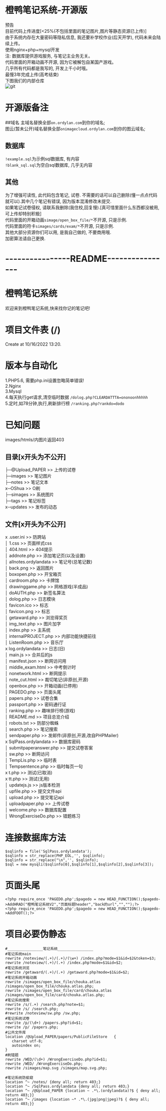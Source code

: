 # 橙鸭笔记系统-开源版
预告  
目前代码上传进度[<25%(不包括里面的笔记图片,图片等静态资源已上传)]  
由于系统内存在大量密码等隐私信息, 我还要补学校作业(后天开学), 代码未来会陆续上传。  
使用nginx+php+mysql开发  
注: 数据库提供游戏服务, 与笔记主业务无关。  
代码里面的开箱动画不开源, 因为它被解包自某国产游戏。  
几乎所有代码都是我写的, 开发上千小时哦。  
最慢3年完成上传(高考结束)  
下图我们的内部仓库   
![git](https://github.com/ordylan/OrdylanNote/assets/56828391/40fe8a0e-aa0f-4ab3-ba39-2643387e5105)

# 开源版备注
##域名
主域名替换全部``on.ordylan.com``到你的域名;  
图云(暂未公开)域名替换全部``onimagecloud.ordylan.com``到你的图云域名;  
## 数据库
``!example.sql``为示例sql数据库, 有内容  
``!blank_sql.sql``为空白sql数据库, 几乎无内容  
## 其他
为了增强可读性, 此代码包含笔记, 试卷. 不需要的话可以自己删除(懂一点点代码就可以).其中几个笔记有错误, 因为版本混淆修改未提交.   
如果笔记试卷侵权, 请联系我删除(我住校,回复慢).[真可惜里面什么东西都没被用, 可上传却特别积极]  
代码里面的开箱动画``simage/open_box_file/*``不开源, 只是示例.   
代码里面的符卡``simages/cards/exam/*``不开源, 只是示例.   
其他大部分资源你们可以用, 是我自己做的, 不要商用哦.   
加密算法请自己更换.   

# ----------------README---------------- 

# 橙鸭笔记系统
欢迎来到橙鸭笔记系统,快来找你记的笔记吧!

# 项目文件表 (/)
Create at 10/16/2022 13:20.

# 版本与自动化
1.PHP5.6, 需要php.ini设置忽略简单错误!   
2.Nginx   
3.Mysql   
4.每天执行get请求,清空临时数据 ``/dolog.php?CLEARDATTTA=ononoonhhhhh``   
5.定时,如78分钟,执行,刷新排行榜 ``/ranking.php?rankdo=dodo``   

# 已知问题
images/htmls/内图片返回403

## 目录[x开头为不公开]

├─@Upload_PAPER >> 上传的试卷  
├─images >> 笔记图片  
├─notes >> 笔记文本  
x─OShua >> O刷  
├─simages >> 系统图片  
├─tags >> 笔记标签  
x─updates >> 发布的动态  

## 文件[x开头为不公开]

x  .user.ini >> 防跨站  
│  1.css >> 页面样式css  
│  404.html >> 404提示  
│  addnote.php >> 添加笔记页(以及设置)  
│  allnotes.ordylandata >> 笔记号(总笔记数)  
│  back.png >> 返回图片  
│  boxopen.php >> 开宝箱页  
│  cardroom.php >> 卡牌馆  
│  drawinggame.php >> 网格游戏(半成品)  
│  doAUTH.php >> 新签名算法  
│  dolog.php >> 日志模块  
│  favicon.ico >> 标志  
│  favicon.png >> 标志  
│  getaward.php >> 浏览得奖页  
│  img_text.php >> 图片加字  
│  index.php >> 主系统  
│  internalPROJECT.php >> 内部功能快捷前往  
│  ListenRoom.php >> 音乐厅  
x  log.ordylandata >> 日志(旧)  
│  main.js >> 合并后的js  
│  manifest.json >> 断网访问用  
│  middle_exam.html >> 中考倒计时  
│  nonetwork.html >> 断网提示  
│  note_cut.html >> 裁切笔记(非原创,开源)  
│  openbox.php >> 开箱动画(已停用)  
│  PAGEDO.php >> 页面头尾  
│  papers.php >> 试卷合集  
│  passport.php >> 密码通行证  
│  ranking.php >> 趣味排行榜(游戏)  
│  README.md  >> 项目总览介绍  
│  robots.txt  >> 防部分蜘蛛  
│  search.php >> 笔记搜索  
│  sendpaper.php >> 发邮件(非原创,开源,改自PHPMailer)  
x  SqlPass.ordylandata >> 数据库密码  
│  submitpaperanswer.php >> 提交试卷答案  
│  sw.php >> 断网访问  
│  TempLis.php >> 临时表  
│  Tempsentence.php >> 临时每页一句  
x  t.php >> 测试(已取消)  
x  tt.php >> 测试(无用)  
│  updatejs.js >> js版本检测  
│  upfile.php >> 提交文件api  
│  upload.php >> 提交笔记api  
│  uploadpaper.php >> 上传试卷  
│  welcome.php >> 数据库配置  
│  WrongExerciseDo.php >> 错题练习  

# 连接数据库方法
```
$sqlinfo = file('SqlPass.ordylandata');
$sqlinfo = str_replace(PHP_EOL,'', $sqlinfo);
$sqlinfo = str_replace("\n",'', $sqlinfo);
$sql = new mysqli($sqlinfo[0],$sqlinfo[1],$sqlinfo[2],$sqlinfo[3]);
```

# 页面头尾
```
<?php require_once 'PAGEDO.php';$pagedo = new HEAD_FUNCTION();$pagedo->AddHRAD("橙鸭笔记系统V2","页面标题header","back的url","","");?>
<?php require_once 'PAGEDO.php';$pagedo = new HEAD_FUNCTION();$pagedo->AddFOOT();?>
```

# 项目必要伪静态
```
#________________笔记系统________________
#笔记系统main
rewrite /noteview/(.+)/(.+)/(\w+) /index.php?mode=$1&id=$2&token=$3;
rewrite /noteview/(.+)/(.+) /index.php?mode=$1&id=$2;
#笔记系统浏览
rewrite /getaward/(.+)/(.+) /getaward.php?mode=$1&id=$2;
#笔记系统开箱动画
rewrite /simages/open_box_file/chouka.atlas /simages/open_box_file/chouka.atlas.php;
rewrite /simages/open_box_file/card/chouka.atlas /simages/open_box_file/card/chouka.atlas.php;
#笔记系统搜索
rewrite /s/(.+) /search.php?note=$1;
rewrite /s/ /search.php;
#rewrite /noteview/sw.php /sw.php;
#笔记系统试卷
rewrite /p/(\d+) /papers.php?id=$1;
rewrite /p/ /papers.php;
#公共文件库
location /@Upload_PAPER/papers/PublicFileStore   {  
   charset utf-8;    
   autoindex on;
}
#刷错题
rewrite /WED/(\d+) /WrongExerciseDo.php?id=$1;
rewrite /WED/ /WrongExerciseDo.php;
rewrite /simages/map.svg /simages/map.svg.php;

#笔记系统防偷窥
location ^~ /notes/ {deny all; return 403;}
location ^~ /SqlPass.ordylandata {deny all; return 403;}
location ^~ /@Upload_PAPER {location ~ .*\.(ordylandata)?$ { deny all; return 403;}}
location ^~ /images {location ~* .*\.(jpg|png|jpeg)?$ { deny all; return 403;}}
```
